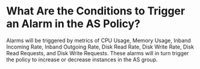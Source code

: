 # What Are the Conditions to Trigger an Alarm in the AS Policy?<a name="EN-US_TOPIC_0141570911"></a>

Alarms will be triggered by metrics of CPU Usage, Memory Usage, Inband Incoming Rate, Inband Outgoing Rate, Disk Read Rate, Disk Write Rate, Disk Read Requests, and Disk Write Requests. These alarms will in turn trigger the policy to increase or decrease instances in the AS group.

